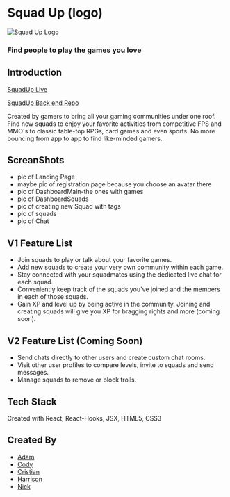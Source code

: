 # Squad Up (logo)
![Squad Up Logo]()

### Find people to play the games you love

## Introduction

[SquadUp Live](https://squadup.now.sh "Live Site")

[SquadUp Back end Repo](https://github.com/nickjlee/squad-up-api "Back End Repo")

Created by gamers to bring all your gaming communities under one roof. Find new squads to enjoy your favorite activities from competitive FPS and MMO's to classic table-top RPGs, card games and even sports. No more bouncing from app to app to find like-minded gamers. 

## ScreanShots

 - pic of Landing Page 
 - maybe pic of registration page because you choose an avatar there
 - pic of DashboardMain-the ones with games
 - pic of DashboardSquads
 - pic of creating new Squad with tags
 - pic of squads 
 - pic of Chat

## V1 Feature List
* Join squads to play or talk about your favorite games.
* Add new squads to create your very own community within each game.
* Stay connected with your squadmates using the dedicated live chat for each squad. 
* Conveniently keep track of the squads you've joined and the members in each of those squads. 
* Gain XP and level up by being active in the community. Joining and creating squads will give you XP for bragging rights and more (coming soon). 

## V2 Feature List (Coming Soon)
* Send chats directly to other users and create custom chat rooms. 
* Visit other user profiles to compare levels, invite to squads and send messages. 
* Manage squads to remove or block trolls.

## Tech Stack
Created with React, React-Hooks, JSX, HTML5, CSS3 

## Created By
* [Adam](https://github.com/AdamPavlicek "Adam's Github")
* [Cody](https://github.com/cgillette12 "Cody's Github")
* [Cristian](https://github.com/therealcriscam "Cristian's Github")
* [Harrison](https://github.com/hhcgit "Harrison's Github")
* [Nick](https://github.com/nickjlee "Nick's Github")
